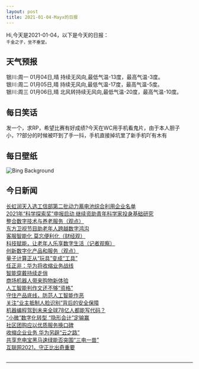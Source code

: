 ```yaml
---
layout: post
title: 2021-01-04-Mayx的日报
---
```


Hi,今天是2021-01-04，以下是今天的日报：<br><small>
千金之子，坐不垂堂。</small><!--more-->
## 天气预报
银川:周一 01月04日,晴 持续无风向,最低气温-13度，最高气温-3度。<br>银川:周二 01月05日,晴 持续无风向,最低气温-17度，最高气温-5度。<br>银川:周三 01月06日,晴 北风转持续无风向,最低气温-20度，最高气温-10度。
## 每日笑话
发一个，求RP，希望比赛有好成绩?今天在WC用手机看鬼片，由于本人胆子小，??部分的时候被吓到了手一抖，手机直接掉坑里了新手机吖有木有
## 每日壁纸
![Bing Background](https://cn.bing.com/th?id=OHR.HohenschwangauWinter_EN-US4258102206_1920x1080.jpg&rf=LaDigue_1920x1080.jpg&pid=hp "Hohenschwangau Castle, Bavaria, Germany (© Mespilia/Shutterstock)")
## 今日新闻

[长虹润天入选工信部第二批动力蓄电池综合利用企业名单](http://it.people.com.cn/n1/2021/0104/c1009-31988231.html)   
[2021年“科学探索奖”申报启动 继续资助青年科学家投身基础研究](http://it.people.com.cn/n1/2021/0104/c1009-31988234.html)   
[整合数字技术与养老服务（观点）](http://it.people.com.cn/n1/2021/0104/c1009-31987819.html)   
[东方卫视节目助老年人跨越数字鸿沟](http://it.people.com.cn/n1/2021/0104/c1009-31987850.html)   
[客服智能化 莫忘便利化（财经观）](http://it.people.com.cn/n1/2021/0104/c1009-31987821.html)   
[科技赋能，让老年人乐享数字生活（记者观察）](http://it.people.com.cn/n1/2021/0104/c1009-31987818.html)   
[创新数字化产品和服务（观点）](http://it.people.com.cn/n1/2021/0104/c1009-31987820.html)   
[量子计算正从“玩具”变成“工具”](http://it.people.com.cn/n1/2021/0104/c1009-31987549.html)   
[任正非：华为将收缩业务战线](http://it.people.com.cn/n1/2021/0104/c1009-31987687.html)   
[智能穿戴持续走俏](http://it.people.com.cn/n1/2021/0104/c1009-31987618.html)   
[商场机器人带来购物新体验](http://it.people.com.cn/n1/2021/0104/c1009-31987652.html)   
[人工智能判作文还不够“资格”](http://it.people.com.cn/n1/2021/0104/c1009-31987554.html)   
[守住产品底线，防范人工智能作恶](http://it.people.com.cn/n1/2021/0104/c1009-31987552.html)   
[关注“业主抵制人脸识别”背后的安全保障](http://it.people.com.cn/n1/2021/0104/c1009-31987622.html)   
[机器编程驾到未来全球78亿人都能写代码？](http://it.people.com.cn/n1/2021/0104/c1009-31987586.html)   
[“小微”数字化转型 “隐形会计”定输赢](http://it.people.com.cn/n1/2021/0104/c1009-31987589.html)   
[社区团购应以优质服务换口碑](http://it.people.com.cn/n1/2021/0104/c1009-31987649.html)   
[收缩企业业务 华为另辟“云之路”](http://it.people.com.cn/n1/2021/0104/c1009-31987776.html)   
[共享充电宝黑马速绿能否突围“三电一兽”](http://it.people.com.cn/n1/2020/1231/c1009-31985023.html)   
[互联网2021，守正比出奇重要](http://it.people.com.cn/n1/2020/1231/c1009-31985024.html)   
<br />

***

<small></small>
